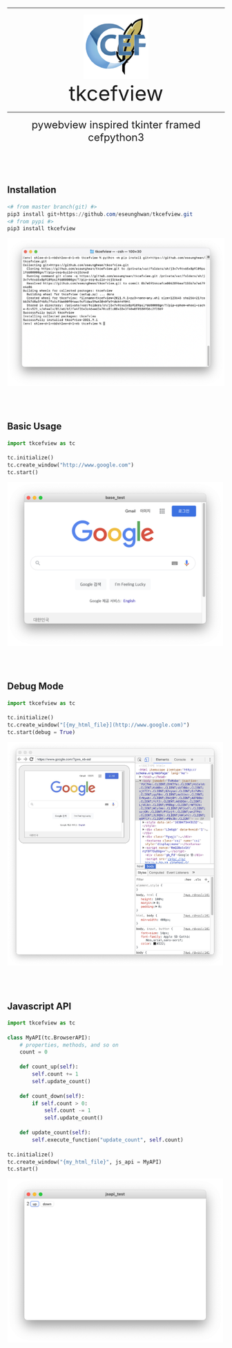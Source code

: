 
<hr>
<p align="center">
<img src="https://github.com/eseunghwan/tkcefview/blob/master/tkcefview/assets/tkcefview.png?raw=true" width=150 /><br>
<font size="7">tkcefview</font>
</p>
<hr>
<p align="center"><font size="5">pywebview inspired tkinter framed cefpython3</font></p>

<br><br><br>
## Installation
```powershell
<# from master branch(git) #>
pip3 install git+https://github.com/eseunghwan/tkcefview.git
<# from pypi #>
pip3 install tkcefview
```
<img src="https://github.com/eseunghwan/tkcefview/blob/master/tests/installation.png?raw=true" width=600 >

<br><br>

## Basic Usage
```python
import tkcefview as tc

tc.initialize()
tc.create_window("http://www.google.com")
tc.start()
```
<img src="https://github.com/eseunghwan/tkcefview/blob/master/tests/base_test_img.png?raw=true" width=500 >

<br><br>

## Debug Mode
```python
import tkcefview as tc

tc.initialize()
tc.create_window("[{my_html_file}](http://www.google.com)")
tc.start(debug = True)
```
<img src="https://github.com/eseunghwan/tkcefview/blob/master/tests/debug_test_img.png?raw=true" width=500 >

<br><br>

## Javascript API
```python
import tkcefview as tc

class MyAPI(tc.BrowserAPI):
    # properties, methods, and so on
    count = 0

    def count_up(self):
        self.count += 1
        self.update_count()

    def count_down(self):
        if self.count > 0:
            self.count -= 1
            self.update_count()

    def update_count(self):
        self.execute_function("update_count", self.count)

tc.initialize()
tc.create_window("{my_html_file}", js_api = MyAPI)
tc.start()
```
<img src="https://github.com/eseunghwan/tkcefview/blob/master/tests/jsapi_test_img.png?raw=true" width=500 >
